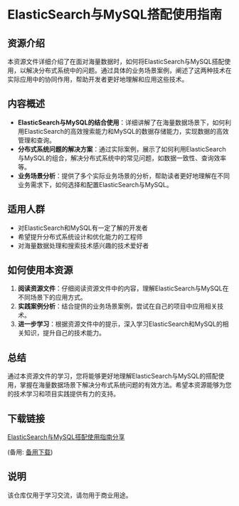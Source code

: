 # ElasticSearch与MySQL搭配使用指南

## 资源介绍

本资源文件详细介绍了在面对海量数据时，如何将ElasticSearch与MySQL搭配使用，以解决分布式系统中的问题。通过具体的业务场景案例，阐述了这两种技术在实际应用中的协同作用，帮助开发者更好地理解和应用这些技术。

## 内容概述

- **ElasticSearch与MySQL的结合使用**：详细讲解了在海量数据场景下，如何利用ElasticSearch的高效搜索能力和MySQL的数据存储能力，实现数据的高效管理和查询。
- **分布式系统问题的解决方案**：通过实际案例，展示了如何利用ElasticSearch与MySQL的组合，解决分布式系统中的常见问题，如数据一致性、查询效率等。
- **业务场景分析**：提供了多个实际业务场景的分析，帮助读者更好地理解在不同业务需求下，如何选择和配置ElasticSearch与MySQL。

## 适用人群

- 对ElasticSearch和MySQL有一定了解的开发者
- 希望提升分布式系统设计和优化能力的工程师
- 对海量数据处理和搜索技术感兴趣的技术爱好者

## 如何使用本资源

1. **阅读资源文件**：仔细阅读资源文件中的内容，理解ElasticSearch与MySQL在不同场景下的应用方式。
2. **实践案例分析**：结合提供的业务场景案例，尝试在自己的项目中应用相关技术。
3. **进一步学习**：根据资源文件中的提示，深入学习ElasticSearch和MySQL的相关知识，提升自己的技术能力。

## 总结

通过本资源文件的学习，您将能够更好地理解ElasticSearch与MySQL的搭配使用，掌握在海量数据场景下解决分布式系统问题的有效方法。希望本资源能够为您的技术学习和项目实践提供有力的支持。

## 下载链接
[ElasticSearch与MySQL搭配使用指南分享](https://pan.quark.cn/s/575a3c7d66f1) 

(备用: [备用下载](https://pan.baidu.com/s/1E_P48S_fs_gauJMHpgMa5Q?pwd=1223))

## 说明

该仓库仅用于学习交流，请勿用于商业用途。
